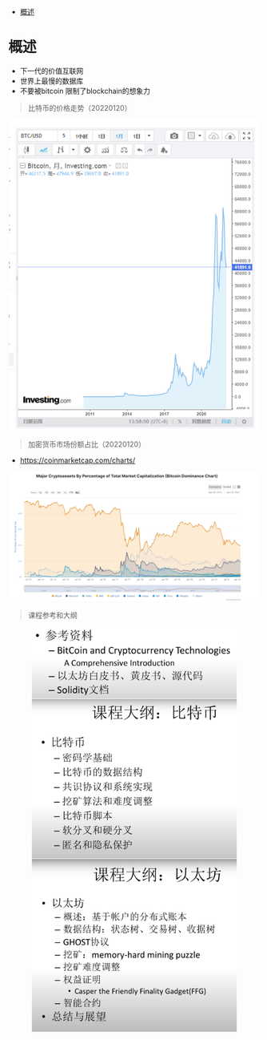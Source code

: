 - [概述](#概述)
# 概述
- 下一代的价值互联网
- 世界上最慢的数据库
- 不要被bitcoin 限制了blockchain的想象力

> 比特币的价格走势（20220120）
<div style="zoom:80%" align="center"><img src="./pic/1-1.png"></div>


> 加密货币市场份额占比（20220120）
- https://coinmarketcap.com/charts/
<div style="zoom:80%" align="center"><img src="./pic/1-5.png"></div>

> 课程参考和大纲
<div style="zoom:40%" align="center"><img src="./pic/1-2.png"></div>
<div style="zoom:40%" align="center"><img src="./pic/1-3.png"></div>
<div style="zoom:40%" align="center"><img src="./pic/1-4.png"></div>


